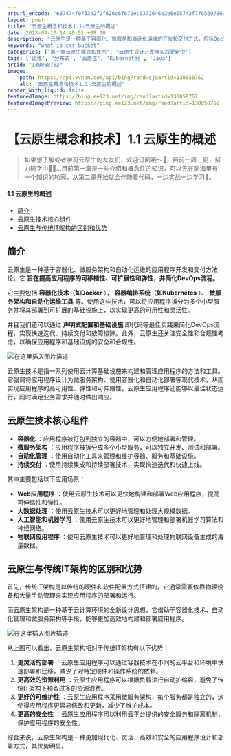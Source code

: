 ```yaml
---
arturl_encode: "68747470733a2f2f626c6f672e:6373646e2e6e65742f77656978696e5f34343432373138312f:61727469636c652f64657461696c732f313330303538373632"
layout: post
title: "云原生概念和技术1.1-云原生的概述"
date: 2023-04-10 14:40:51 +08:00
description: "云原生是一种基于容器化、微服务和自动化运维的开发和交付方法，包括Docker、Kubernetes等"
keywords: "what is cmr bucket"
categories: ['第一章云原生概念和技术', '云原生设计开发与实践更新中']
tags: ['运维', '分布式', '云原生', 'Kubernetes', 'Java']
artid: "130058762"
image:
    path: https://api.vvhan.com/api/bing?rand=sj&artid=130058762
    alt: "云原生概念和技术1.1-云原生的概述"
render_with_liquid: false
featuredImage: https://bing.ee123.net/img/rand?artid=130058762
featuredImagePreview: https://bing.ee123.net/img/rand?artid=130058762
---
```


# 【云原生概念和技术】1.1 云原生的概述

> 如果想了解或者学习云原生的友友们，欢迎订阅哦～🤗，目前一周三更，努力码字中🧑‍💻…目前第一章是一些介绍和概念性的知识，可以先在脑海里有一个知识的轮廓，从第二章开始就会伴随着代码，一边实战一边学习🤝。

#### 1.1 云原生的概述

* [简介](#_4)
* [云原生技术核心组件](#_17)
* [云原生与传统IT架构的区别和优势](#IT_31)

## 简介

云原生是一种基于容器化、微服务架构和自动化运维的应用程序开发和交付方法论。它
**旨在提高应用程序的可移植性、可扩展性和弹性，并简化DevOps流程。**

它主要包括
**容器化技术（如Docker**
），
**容器编排系统（如Kubernetes**
）、
**微服务架构和自动化运维工具**
等。使用这些技术，可以将应用程序拆分为多个小型服务并将其部署到可扩展的基础设施上，以实现更高的可用性和灵活性。

并且我们还可以通过
**声明式配置和基础设施**
即代码等最佳实践来简化DevOps流程，实现快速迭代、持续交付和故障排除。此外，云原生还关注安全性和合规性考虑，以确保应用程序和基础设施的安全和合规性。

![在这里插入图片描述](https://i-blog.csdnimg.cn/blog_migrate/31633869c508bf3f1d96a9fb0f363977.png#pic_center)

云原生技术是指一系列使用云计算基础设施来构建和管理应用程序的方法和工具。它强调将应用程序设计为微服务架构、使用容器化和自动化部署等现代技术，从而实现应用程序的高可用性、弹性和可伸缩性。云原生应用程序还能够以最佳状态运行，同时满足业务需求并随时做出响应。

## 云原生技术核心组件

* **容器化**
  ：应用程序被打包到独立的容器中，可以方便地部署和管理。
* **微服务架构**
  ：应用程序被拆分成多个小型服务，可以独立开发、测试和部署。
* **自动化管理**
  ：使用自动化工具来管理和维护容器、服务和基础设施。
* **持续交付**
  ：使用持续集成和持续部署技术，实现快速迭代和快速上线。

其中主要包括以下应用场景：

* **Web应用程序**
  ：使用云原生技术可以更快地构建和部署Web应用程序，提高可伸缩性和弹性。
* **大数据处理**
  ：使用云原生技术可以更好地管理和处理大规模数据。
* **人工智能和机器学习**
  ：使用云原生技术可以更好地管理和部署机器学习算法和神经网络。
* **物联网应用程序**
  ：使用云原生技术可以更好地管理和处理物联网设备生成的海量数据。

## 云原生与传统IT架构的区别和优势

首先，传统IT架构是以传统的硬件和软件配置方式搭建的，它通常需要依靠物理设备和大量手动管理来实现应用程序的部署和运行。

而云原生架构是一种基于云计算环境的全新设计思想，它借助于容器化技术、自动化管理和微服务架构等手段，能够更加高效地构建和部署应用程序。

![在这里插入图片描述](https://i-blog.csdnimg.cn/blog_migrate/29f0a165253e2e38645a85d84a3ad9f9.webp?x-image-process=image/format,png#pic_center)

从上图可以看出，云原生架构相对于传统IT架构有以下优势：

1. **更灵活的部署**
   ：云原生应用程序可以通过容器技术在不同的云平台和环境中快速部署和迁移，减少了对特定硬件和操作系统的依赖。
2. **更高效的资源利用**
   ：云原生应用程序可以根据负载进行自动扩缩容，避免了传统IT架构下预留过多的资源浪费。
3. **更好的可维护性**
   ：云原生应用程序采用微服务架构，每个服务都是独立的，这使得应用程序更容易修改和更新，减少了维护成本。
4. **更高的安全性**
   ：云原生应用程序可以利用云平台提供的安全服务和隔离机制，保护应用程序的安全性。

综合来说，云原生架构是一种更加现代化、灵活、高效和安全的应用程序设计和部署方式，其优势明显。